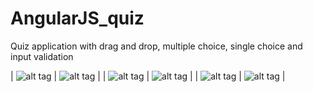 # AngularJS_quiz
Quiz application with drag and drop, multiple choice, single choice and input validation

| ![alt tag](https://github.com/maxkarl/AngularJS_quiz/preview/drag.png)  | ![alt tag](https://github.com/maxkarl/AngularJS_quiz/preview/drag.png)  |
| ![alt tag](https://github.com/maxkarl/AngularJS_quiz/preview/drag.png)  | ![alt tag](https://github.com/maxkarl/AngularJS_quiz/preview/drag.png)  |
| ![alt tag](https://github.com/maxkarl/AngularJS_quiz/preview/drag.png)  | ![alt tag](https://github.com/maxkarl/AngularJS_quiz/preview/drag.png)  |
